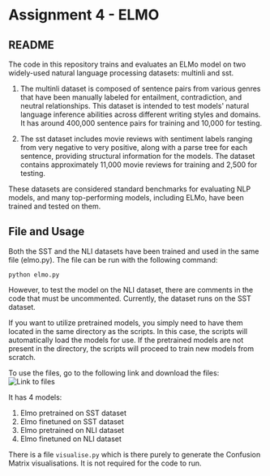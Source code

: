 # Assignment 4 - ELMO

## README

The code in this repository trains and evaluates an ELMo model on two widely-used natural language processing datasets: multinli and sst.

1. The multinli dataset is composed of sentence pairs from various genres that have been manually labeled for entailment, contradiction, and neutral relationships. This dataset is intended to test models' natural language inference abilities across different writing styles and domains. It has around 400,000 sentence pairs for training and 10,000 for testing.

2. The sst dataset includes movie reviews with sentiment labels ranging from very negative to very positive, along with a parse tree for each sentence, providing structural information for the models. The dataset contains approximately 11,000 movie reviews for training and 2,500 for testing.

These datasets are considered standard benchmarks for evaluating NLP models, and many top-performing models, including ELMo, have been trained and tested on them.

## File and Usage

Both the SST and the NLI datasets have been trained and used in the same file (elmo.py). The file can be run with the following command:

`python elmo.py`

However, to test the model on the NLI dataset, there are comments in the code that must be uncommented. Currently, the dataset runs on the SST dataset.

If you want to utilize pretrained models, you simply need to have them located in the same directory as the scripts. In this case, the scripts will automatically load the models for use. If the pretrained models are not present in the directory, the scripts will proceed to train new models from scratch.

To use the files, go to the following link and download the files:
![Link to files](https://iiitaphyd-my.sharepoint.com/:f:/g/personal/srijan_chakraborty_research_iiit_ac_in/EvncEZjfdWBFjK88xxFkWlgBVTjBO0_3uCg8WXA2higwqg?e=ksHcyX)

It has 4 models:
1. Elmo pretrained on SST dataset
2. Elmo finetuned on SST dataset
3. Elmo pretrained on NLI dataset
4. Elmo finetuned on NLI dataset

There is a file `visualise.py` which is there purely to generate the Confusion Matrix visualisations. It is not required for the code to run.